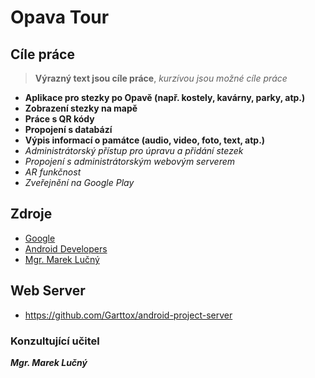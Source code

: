 # Opava Tour
## Cíle práce
> **Výrazný text jsou cíle práce**, 
> *kurzívou jsou možné cíle práce*
- **Aplikace pro stezky po Opavě (např. kostely, kavárny, parky, atp.)**
- **Zobrazení stezky na mapě**
- **Práce s QR kódy**
- **Propojení s databází**
- **Výpis informací o památce (audio, video, foto, text, atp.)**
- *Administrátorský přístup pro úpravu a přidání stezek*
- *Propojení s administrátorským webovým serverem*
- *AR funkčnost*
- *Zveřejnění na Google Play*
## Zdroje 
- [Google](https://www.google.cz/)
- [Android Developers](https://developer.android.com/)
- [Mgr. Marek Lučný](http://lucny.sspu-opava.cz/)
## Web Server
- https://github.com/Garttox/android-project-server
### Konzultující učitel
**_Mgr. Marek Lučný_**
